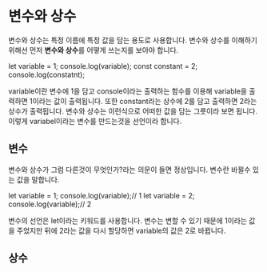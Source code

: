 # 변수와 상수

변수와 상수는 특정 이름에 특정 값을 담는 용도로 사용합니다. 변수와 상수를 이해하기 위해선 먼저 **변수와 상수**를 어떻게 쓰는지를 보아야 합니다.

let variable = 1;
console.log(variable);
const constant = 2;
console.log(constatnt);

variable이란 변수에 1을 담고 console이라는 출력하는 함수를 이용해 variable을 출력하면 1이라는 값이 출력됩니다. 또한 constant라는 상수에 2를 담고 출력하면 2라는 상수가 출력됩니다.
변수와 상수는 이런식으로 어떠한 값을 담는 그릇이라 보면 됩니다. 이렇게 variabel이라는 변수를 만드는것을 선언이라 합니다.


## 변수

변수와 상수가 그럼 다른것이 무엇인가?라는 의문이 들면 정상입니다. 변수란 바뀔수 있는 값을 말합니다. 

let variable = 1;
console.log(variable);// 1
let variable = 2;
console.log(variable);// 2

변수의 선언은 let이라는 키워드를 사용합니다. 변수는 변할 수 있기 때문에 1이라는 값을 주었지만 뒤에 2라는 값을 다시 할당하면 variable의 값은 2로 바뀝니다.

## 상수

  
